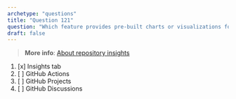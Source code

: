```yaml
---
archetype: "questions"  
title: "Question 121"  
question: "Which feature provides pre-built charts or visualizations for repository activity and health?"  
draft: false  
---
```


> **More info**: [About repository insights](https://docs.github.com/en/repositories/viewing-activity-and-data-for-your-repository/about-repository-graphs)

1. [x] Insights tab  
1. [ ] GitHub Actions  
1. [ ] GitHub Projects  
1. [ ] GitHub Discussions  
